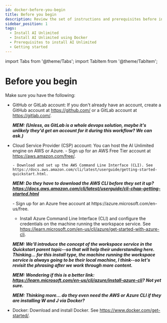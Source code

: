 ```yaml
---
id: docker-before-you-begin
title: Before you begin
description: Review the set of instructions and prerequisites before installing Teradata AI Unlimited using Docker.
sidebar_position: 1
tags:
  - Install AI Unlimited
  - Install AI Unlimited using Docker
  - Prerequisites to install AI Unlimited
  - Getting started
---
```

import Tabs from '@theme/Tabs';
import TabItem from '@theme/TabItem';

# Before you begin

Make sure you have the following:

- GitHub or GitLab account: If you don't already have an account, create a GitHub account at https://github.com/ or a GitLab account at https://gitlab.com/.

  ***MEM: (Unless, as GitLab is a whole devops solution, maybe it's unlikely they'd get an account for it during this workflow? We can ask.)***

- Cloud Service Provider (CSP) account: You can host the AI Unlimited engine on AWS or Azure. 
    <Tabs>
    <TabItem value="aws" label="AWS" default>
      - Sign up for an AWS Free Tier account at https://aws.amazon.com/free/.
    
      - Download and set up the AWS Command Line Interface (CLI). See https://docs.aws.amazon.com/cli/latest/userguide/getting-started-quickstart.html.

     ***MEM: Do they have to download the AWS CLI before they set it up? https://docs.aws.amazon.com/cli/latest/userguide/cli-chap-getting-started.html***
    
    </TabItem>

  <TabItem value="azure" label="Azure">
   - Sign up for an Azure free account at https://azure.microsoft.com/en-us/free. 
   
   - Install Azure Command Line Interface (CLI) and configure the credentials on the machine running the workspace service. See https://learn.microsoft.com/en-us/cli/azure/get-started-with-azure-cli. 

   ***MEM: We'll introduce the concept of the workspace service in the Quickstart parent topic--so that will help their understanding here. Thinking... for this install type, the machine running the workspace service is always going to be their local machine, I think--so let's revisit the phrasing after we work through more content.***

   ***MEM: Wondering if this is a better link: https://learn.microsoft.com/en-us/cli/azure/install-azure-cli? Not yet sure.***

   ***MEM: Thinking more... do they even need the AWS or Azure CLI if they are installing W and J via Docker?***

  </TabItem>
    </Tabs>

- Docker: Download and install Docker. See https://www.docker.com/get-started/.
